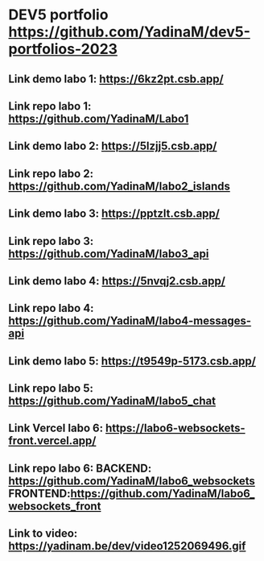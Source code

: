 # DEV5 portfolio https://github.com/YadinaM/dev5-portfolios-2023

## Link demo labo 1: https://6kz2pt.csb.app/
## Link repo labo 1: https://github.com/YadinaM/Labo1

## Link demo labo 2: https://5lzjj5.csb.app/
## Link repo labo 2: https://github.com/YadinaM/labo2_islands

## Link demo labo 3: https://pptzlt.csb.app/
## Link repo labo 3: https://github.com/YadinaM/labo3_api

## Link demo labo 4: https://5nvqj2.csb.app/
## Link repo labo 4: https://github.com/YadinaM/labo4-messages-api

## Link demo labo 5: https://t9549p-5173.csb.app/
## Link repo labo 5: https://github.com/YadinaM/labo5_chat

## Link Vercel labo 6: https://labo6-websockets-front.vercel.app/
## Link repo labo 6: BACKEND: https://github.com/YadinaM/labo6_websockets    FRONTEND:https://github.com/YadinaM/labo6_websockets_front 
## Link to video: https://yadinam.be/dev/video1252069496.gif